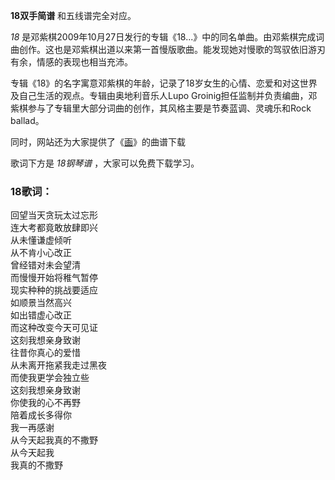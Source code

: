 

**18双手简谱** 和五线谱完全对应。

_18_
是邓紫棋2009年10月27日发行的专辑《18...》中的同名单曲。由邓紫棋完成词曲创作。这也是邓紫棋出道以来第一首慢版歌曲。能发现她对慢歌的驾驭依旧游刃有余，情感的表现也相当充沛。

专辑《18》的名字寓意邓紫棋的年龄，记录了18岁女生的心情、恋爱和对这世界及自己生活的观点。专辑由奥地利音乐人Lupo
Groinig担任监制并负责编曲，邓紫棋参与了专辑里大部分词曲的创作，其风格主要是节奏蓝调、灵魂乐和Rock ballad。

同时，网站还为大家提供了《[画](Music-6958-画.html "画")》的曲谱下载

歌词下方是 _18钢琴谱_ ，大家可以免费下载学习。

### 18歌词：

回望当天贪玩太过忘形  
连大考都竟敢放肆即兴  
从未懂谦虚倾听  
从不肯小心改正  
曾经错对未会望清  
而慢慢开始将稚气暂停  
现实种种的挑战要适应  
如顺景当然高兴  
如出错虚心改正  
而这种改变今天可见证  
这刻我想亲身致谢  
往昔你真心的爱惜  
从未离开拖紧我走过黑夜  
而使我更学会独立些  
这刻我想亲身致谢  
你使我的心不再野  
陪着成长多得你  
我一再感谢  
从今天起我真的不撒野  
从今天起我  
我真的不撒野

